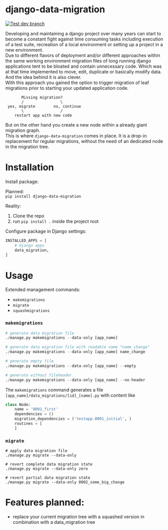 # django-data-migration
[![Test dev branch](https://github.com/philsupertramp/django-data-migration/actions/workflows/test-dev.yml/badge.svg?branch=dev)](https://github.com/philsupertramp/django-data-migration/actions/workflows/test-dev.yml)

Developing and maintaining a django project
over many years can start to become a constant fight against
time consuming tasks including execution of a test suite,
recreation of a local environment or setting up a project in a new environment.  
Due to different flavors of deployment and/or different approaches within the same
working environment migration files of long running django applications
tent to be bloated and contain unnecessary code. Which was at that time
implemented to move, edit, duplicate or basically modify data.
And the idea behind it is also clever.  
With this approach you gained the option to trigger migration of leaf migrations 
prior to starting your updated application code.
```text
       Missing migration?
       /                \
 yes, migrate        no, continue
       \                /
    restart app with new code
```
But on the other hand you create a new node within a already giant migration graph.  
This is where `django-data-migration` comes in place. It is a drop-in replacement for regular
migrations, without the need of an dedicated node in the migration tree.  


# Installation

Install package:

Planned:  
`pip install django-data-migration`

Reality:  
1. Clone the repo
1. run `pip install .` inside the project root

Configure package in Django settings:

```python
INSTALLED_APPS = [
    # django apps
    data_migration,
]
```


# Usage
Extended management commands:
- `makemigrations`
- `migrate`
- `squashmigrations`

### `makemigrations`
```python
# generate data migration file
./manage.py makemigrations --data-only [app_name]

# generate data migration file with readable name "name_change"
./manage.py makemigrations --data-only [app_name] name_change

# generate empty file
./manage.py makemigrations --data-only [app_name] --empty

# generate without fileheader
./manage.py makemigrations --data-only [app_name] --no-header
```
The `makemigrations` command generates a file `[app_name]/data_migrations/[id]_[name].py`
with content like
```python
class Node:
    name = '0001_first'
    dependencies = ()
    migration_dependencies = ('testapp.0001_initial', )
    routines = [
    ]
```

### `migrate`
```
# apply data migration file
./manage.py migrate --data-only

# revert complete data migration state
./manage.py migrate --data-only zero

# revert partial data migration state
./manage.py migrate --data-only 0002_some_big_change
```

# Features planned:
- replace your current migration tree with a squashed version in combination with a data_migration tree
